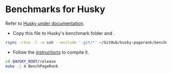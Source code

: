 # Benchmarks for Husky

Refer to [Husky under documentation](../../docs/husky.md).

- Copy this file to Husky's benchmark folder and .

```bash
rsync -rtuv -l -e ssh --exclude '.git/*' ~/GitHub/husky-pagerank/benchmarks/husky/ akhan@abel.uio.no:husky/benchmarks
```

- Follow the [instructions](../../docs/husky.md) to compile it.

```bash
cd $HUSKY_ROOT/release
make -j 4 BenchPageRank
```
